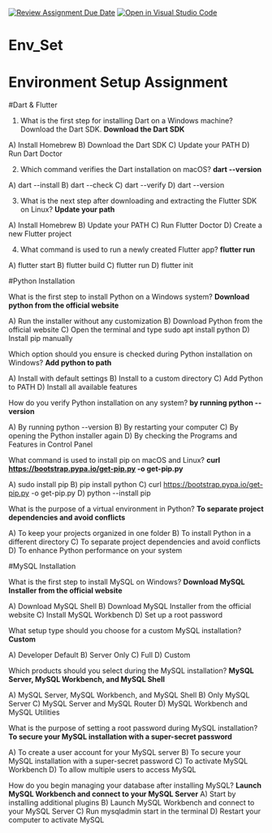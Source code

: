 [![Review Assignment Due Date](https://classroom.github.com/assets/deadline-readme-button-22041afd0340ce965d47ae6ef1cefeee28c7c493a6346c4f15d667ab976d596c.svg)](https://classroom.github.com/a/vnsr1XuU)
[![Open in Visual Studio Code](https://classroom.github.com/assets/open-in-vscode-2e0aaae1b6195c2367325f4f02e2d04e9abb55f0b24a779b69b11b9e10269abc.svg)](https://classroom.github.com/online_ide?assignment_repo_id=15625997&assignment_repo_type=AssignmentRepo)
# Env_Set

# Environment Setup Assignment

#Dart & Flutter

1. What is the first step for installing Dart on a Windows machine? Download the Dart SDK.   **Download the Dart SDK**

A) Install Homebrew
B) Download the Dart SDK
C) Update your PATH
D) Run Dart Doctor
  
2. Which command verifies the Dart installation on macOS? **dart --version**

A) dart --install
B) dart --check
C) dart --verify
D) dart --version

3. What is the next step after downloading and extracting the Flutter SDK on Linux? **Update your path**

A) Install Homebrew
B) Update your PATH
C) Run Flutter Doctor
D) Create a new Flutter project


4. What command is used to run a newly created Flutter app? **flutter run**

A) flutter start
B) flutter build
C) flutter run
D) flutter init


#Python Installation

What is the first step to install Python on a Windows system? **Download python from the official website**

A) Run the installer without any customization
B) Download Python from the official website
C) Open the terminal and type sudo apt install python
D) Install pip manually

Which option should you ensure is checked during Python installation on Windows? **Add python to path**

A) Install with default settings
B) Install to a custom directory
C) Add Python to PATH
D) Install all available features

How do you verify Python installation on any system? **by running python --version**

A) By running python --version
B) By restarting your computer
C) By opening the Python installer again
D) By checking the Programs and Features in Control Panel

What command is used to install pip on macOS and Linux? **curl https://bootstrap.pypa.io/get-pip.py -o get-pip.py**

A) sudo install pip
B) pip install python
C) curl https://bootstrap.pypa.io/get-pip.py -o get-pip.py
D) python --install pip

What is the purpose of a virtual environment in Python?  **To separate project dependencies and avoid conflicts**

A) To keep your projects organized in one folder
B) To install Python in a different directory
C) To separate project dependencies and avoid conflicts
D) To enhance Python performance on your system

#MySQL Installation

What is the first step to install MySQL on Windows? **Download MySQL Installer from the official website**

A) Download MySQL Shell
B) Download MySQL Installer from the official website
C) Install MySQL Workbench
D) Set up a root password

What setup type should you choose for a custom MySQL installation? **Custom**

A) Developer Default
B) Server Only
C) Full
D) Custom

Which products should you select during the MySQL installation? **MySQL Server, MySQL Workbench, and MySQL Shell**

A) MySQL Server, MySQL Workbench, and MySQL Shell
B) Only MySQL Server
C) MySQL Server and MySQL Router
D) MySQL Workbench and MySQL Utilities

What is the purpose of setting a root password during MySQL installation? **To secure your MySQL installation with a super-secret password**

A) To create a user account for your MySQL server
B) To secure your MySQL installation with a super-secret password
C) To activate MySQL Workbench
D) To allow multiple users to access MySQL

How do you begin managing your database after installing MySQL?  **Launch MySQL Workbench and connect to your MySQL Server**
A) Start by installing additional plugins
B) Launch MySQL Workbench and connect to your MySQL Server
C) Run mysqladmin start in the terminal
D) Restart your computer to activate MySQL

